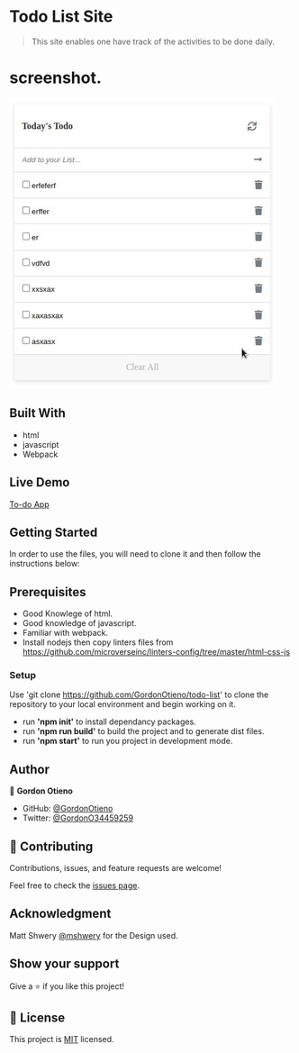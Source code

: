 # Todo List Site

> This site enables one have track of the activities to be done daily.
# screenshot.
![Screenshot](./src/asset/show.jpg)
## Built With

 - html
 - javascript
 - Webpack
 
 ## Live Demo 
[To-do App](https://gordonotieno.github.io/todo-list/)

## Getting Started
 In order to use the files, you will need to clone it and then follow the instructions below: 
 
## Prerequisites
- Good Knowlege of html.
- Good knowledge of javascript.
- Familiar with webpack.
- Install nodejs then copy linters files from https://github.com/microverseinc/linters-config/tree/master/html-css-js

### Setup
Use 'git clone https://github.com/GordonOtieno/todo-list' to clone the repository to your local environment and begin working on it.
- run **'npm init'** to install dependancy packages.
- run **'npm run build'** to build the project and to generate dist files.
- run **'npm start'** to run you project in development mode.
 

## Author

👤 **Gordon Otieno**

- GitHub: [@GordonOtieno](https://github.com/GordonOtieno)
- Twitter: [@GordonO34459259](https://twitter.com/@GordonO34459259)


## 🤝 Contributing

Contributions, issues, and feature requests are welcome!

Feel free to check the [issues page](https://github.com/GordonOtieno/todo-list/issues).

## Acknowledgment 

Matt Shwery [@mshwery](https://web.archive.org/web/20190228042842/https://twitter.com/mshwery) for the Design used.
## Show your support

Give a ⭐️ if you like this project!


## 📝 License

This project is [MIT](./LICENSE) licensed.
